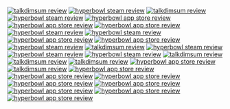 [![talkdimsum review](/images/talkdimsum/appstore/2-18-21.png)](https://apps.apple.com/us/app/talk-dim-sum/id953929066)
[![hyperbowl steam review](/images/hyperbowl/steam/2021-02-20.png)](https://store.steampowered.com/app/847530/HyperBowl/)
[![talkdimsum review](/images/talkdimsum/appstore/2-12-21.png)](https://apps.apple.com/us/app/talk-dim-sum/id953929066)
[![hyperbowl steam review](/images/hyperbowl/steam/1-1-2021.png)](https://store.steampowered.com/app/847530/HyperBowl/)
[![hyperbowl app store review](/images/hyperbowl/appstore/12-18-2020.png)](https://apps.apple.com/us/app/hyperbowl/id344209253)
[![hyperbowl app store review](/images/hyperbowl/appstore/12-8-2020.png)](https://apps.apple.com/us/app/hyperbowl/id344209253)
[![hyperbowl app store review](/images/hyperbowl/appstore/12-3-2020.png)](https://apps.apple.com/us/app/hyperbowl/id344209253)
[![hyperbowl steam review](/images/hyperbowl/steam/steam-2020-11-08.png)](https://store.steampowered.com/app/847530/HyperBowl/)
[![hyperbowl steam review](/images/hyperbowl/steam/steam-2020-10-31.png)](https://store.steampowered.com/app/847530/HyperBowl/)
[![hyperbowl app store review](/images/hyperbowl/appstore/8-21-2020.png)](https://apps.apple.com/us/app/hyperbowl/id344209253)
[![hyperbowl app store review](/images/hyperbowl/appstore/3-30-2020.png)](https://apps.apple.com/us/app/hyperbowl/id344209253)
[![hyperbowl steam review](/images/hyperbowl/steam/steam-2020-03-25.png)](https://store.steampowered.com/app/847530/HyperBowl/)
[![talkdimsum review](/images/talkdimsum/appstore/talkdimsum-4-18-2020.png)](https://apps.apple.com/us/app/talk-dim-sum/id953929066)
[![hyperbowl steam review](/images/hyperbowl/steam/steam-2020-03-25.png)](https://store.steampowered.com/app/847530/HyperBowl/)
[![hyperbowl steam review](/images/hyperbowl/steam/steam-2019-11-23.png)](https://store.steampowered.com/app/847530/HyperBowl/)
[![hyperbowl steam review](/images/hyperbowl/steam/8-31-2019.png)](https://store.steampowered.com/app/847530/HyperBowl/)
[![talkdimsum review](/images/talkdimsum/appstore/talkdimsum-3-12-2019.png)](https://apps.apple.com/us/app/talk-dim-sum/id953929066)
[![talkdimsum review](/images/talkdimsum/appstore/talkdimsum-1-03-2019.png)](https://apps.apple.com/us/app/talk-dim-sum/id953929066)
[![talkdimsum review](/images/talkdimsum/appstore/talkdimsum-7-10-2018.png)](https://apps.apple.com/us/app/talk-dim-sum/id953929066)
[![hyperbowl app store review](/images/hyperbowl/appstore/11-05-2017.png)](https://apps.apple.com/us/app/hyperbowl/id344209253)
[![talkdimsum review](/images/talkdimsum/appstore/talkdimsum-8-11-2017.png)](https://apps.apple.com/us/app/talk-dim-sum/id953929066)
[![hyperbowl app store review](/images/hyperbowl/appstore/1-20-2015.png)](https://apps.apple.com/us/app/hyperbowl/id344209253)
[![hyperbowl app store review](/images/hyperbowl/appstore/7-03-2014.png)](https://apps.apple.com/us/app/hyperbowl/id344209253)
[![hyperbowl app store review](/images/hyperbowl/appstore/1-16-2013.png)](https://apps.apple.com/us/app/hyperbowl/id344209253)
[![hyperbowl app store review](/images/hyperbowl/appstore/2-28-2012.png)](https://apps.apple.com/us/app/hyperbowl/id344209253)
[![hyperbowl app store review](/images/hyperbowl/appstore/5-13-2012.png)](https://apps.apple.com/us/app/hyperbowl/id344209253)
[![hyperbowl app store review](/images/hyperbowl/appstore/12-11-2011.png)](https://apps.apple.com/us/app/hyperbowl/id344209253)
[![hyperbowl app store review](/images/hyperbowl/appstore/6-09-2010.png)](https://apps.apple.com/us/app/hyperbowl/id344209253)
[![hyperbowl app store review](/images/hyperbowl/appstore/6-04-2010.png)](https://apps.apple.com/us/app/hyperbowl/id344209253)






